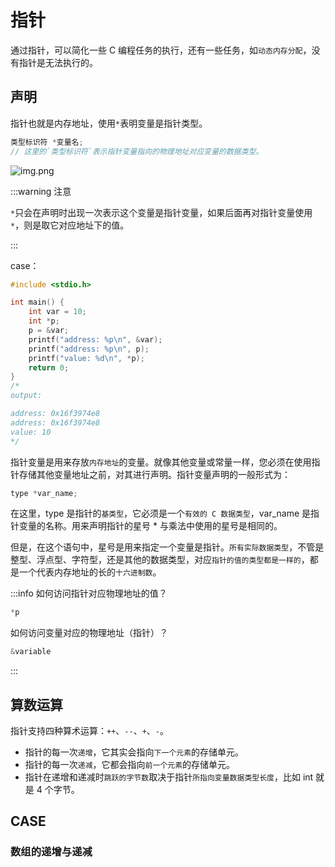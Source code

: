 # 指针

通过指针，可以简化一些 C 编程任务的执行，还有一些任务，如`动态内存分配`，没有指针是无法执行的。

## 声明

指针也就是内存地址，使用`*`表明变量是指针类型。

```c
类型标识符 *变量名;
// 这里的`类型标识符`表示指针变量指向的物理地址对应变量的数据类型。
```

![img.png](/imgs/computes-course/c11/chapter5-1.png)

:::warning 注意

`*`只会在声明时出现一次表示这个变量是指针变量，如果后面再对指针变量使用`*`，则是取它对应地址下的值。

:::

case：

```c
#include <stdio.h>

int main() {
    int var = 10;
    int *p;
    p = &var;
    printf("address: %p\n", &var);
    printf("address: %p\n", p);
    printf("value: %d\n", *p);
    return 0;
}
/*
output:

address: 0x16f3974e8
address: 0x16f3974e8
value: 10
*/
```

指针变量是用来存放`内存地址`的变量。就像其他变量或常量一样，您必须在使用指针存储其他变量地址之前，对其进行声明。指针变量声明的一般形式为：

```c
type *var_name;
```

在这里，type 是指针的`基类型`，它必须是一个`有效的 C 数据类型`，var_name 是指针变量的名称。用来声明指针的星号 \* 与乘法中使用的星号是相同的。

但是，在这个语句中，星号是用来指定一个变量是指针。`所有实际数据类型`，不管是整型、浮点型、字符型，还是其他的数据类型，对应`指针的值的类型都是一样的`，都是一个代表内存地址的长的`十六进制数`。

:::info
如何访问指针对应物理地址的值？

```c
*p
```

如何访问变量对应的物理地址（指针）？

```c
&variable
```

:::

## 算数运算

指针支持四种算术运算：`++`、`--`、`+`、`-`。

- 指针的每一次`递增`，它其实会指向`下一个元素`的存储单元。
- 指针的每一次`递减`，它都会指向`前一个元素`的存储单元。
- 指针在递增和递减时`跳跃的字节数`取决于指针`所指向变量数据类型长度`，比如 int 就是 4 个字节。

## CASE

### 数组的递增与递减
